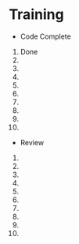 # Training
- Code Complete
1. Done
2. 
3. 
4. 
5. 
6.
7.
8.
9.
10.

- Review
1. 
2. 
3. 
4. 
5. 
6. 
7.
8.
9.
10.
